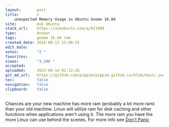 ```yaml
---
layout:       post
title:        >
    unexpected Memory Usage in Ubuntu Gnome 16.04
site:         Ask Ubuntu
stack_url:    https://askubuntu.com/q/811989
type:         Answer
tags:         gnome 16.04 ram
created_date: 2016-08-13 23:40:21
edit_date:    
votes:        "2 "
favorites:    
views:        "3,240 "
accepted:     
uploaded:     2023-09-14 01:12:26
git_md_url:   https://github.com/pippim/pippim.github.io/blob/main/_posts/2016/2016-08-13-unexpected-Memory-Usage-in-Ubuntu-Gnome-16.04.md
toc:          false
navigation:   false
clipboard:    false
---
```


Chances are your new machine has more ram (probably a lot more ram) than your old machine. Linux will utilize ram for disk caching and other functions when applications aren't using it. The more ram you have the more Linux can use behind the scenes. For more info see [Don't Panic][1]


  [1]: http://www.linuxatemyram.com/
